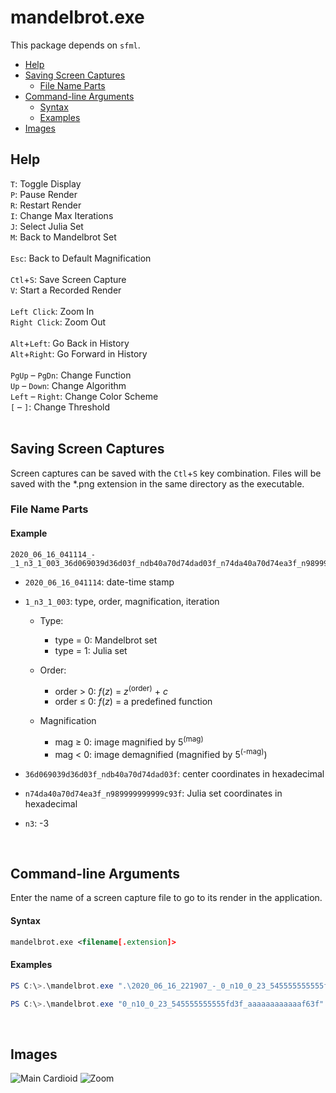 mandelbrot.exe
==============

This package depends on `sfml`.

- [Help](#help)
- [Saving Screen Captures](#saving-screen-captures)
  - [File Name Parts](#file-name-parts)
- [Command-line Arguments](#command-line-arguments)
  - [Syntax](#syntax)
  - [Examples](#examples)
- [Images](#images)

Help
----

`T`:  Toggle Display <br />
`P`:  Pause Render <br />
`R`:  Restart Render <br />
`I`:  Change Max Iterations <br />
`J`:  Select Julia Set <br />
`M`:  Back to Mandelbrot Set <br />
<br />
`Esc`:  Back to Default Magnification <br />
<br />
`Ctl`+`S`:  Save Screen Capture <br />
`V`:  Start a Recorded Render <br />
<br />
`Left Click`:  Zoom In <br />
`Right Click`:  Zoom Out <br />
<br />
`Alt`+`Left`:  Go Back in History <br />
`Alt`+`Right`:  Go Forward in History <br />
<br />
`PgUp` &ndash; `PgDn`:  Change Function <br />
`Up` &ndash; `Down`:  Change Algorithm <br />
`Left` &ndash; `Right`:  Change Color Scheme <br />
`[` &ndash; `]`:  Change Threshold <br />
<br />

Saving Screen Captures
----------------------

Screen captures can be saved with the `Ctl`+`S` key combination.
Files will be saved with the \*.png extension in the same directory as the
executable.

### File Name Parts

#### Example

```
2020_06_16_041114_-_1_n3_1_003_36d069039d36d03f_ndb40a70d74dad03f_n74da40a70d74ea3f_n989999999999c93f.png
```

- `2020_06_16_041114`:  date-time stamp
- `1_n3_1_003`:  type, order, magnification, iteration

  - Type:
  
    - type = 0:  Mandelbrot set
    - type = 1:  Julia set
    
  - Order:
  
    - order > 0:  _f_(_z_) = _z_<sup>(order)</sup> + _c_
    - order ≤ 0:  _f_(_z_) = a predefined function
    
  - Magnification
  
    - mag ≥ 0:  image magnified by 5<sup>(mag)</sup>
    - mag < 0:  image demagnified (magnified by 5<sup>(-mag)</sup>)
  
- `36d069039d36d03f_ndb40a70d74dad03f`:  center coordinates in hexadecimal
- `n74da40a70d74ea3f_n989999999999c93f`:  Julia set coordinates in hexadecimal
- `n3`:  -3
<br />

Command-line Arguments
----------------------

Enter the name of a screen capture file to go to its render in the application. <br />

#### Syntax

```xml
mandelbrot.exe <filename[.extension]>
```

#### Examples

```powershell
PS C:\>.\mandelbrot.exe ".\2020_06_16_221907_-_0_n10_0_23_545555555555fd3f_aaaaaaaaaaaaf63f.png"
```

```powershell
PS C:\>.\mandelbrot.exe "0_n10_0_23_545555555555fd3f_aaaaaaaaaaaaf63f"
```
<br />

Images
------

![Main Cardioid](/res/2020_06_14_083030_-_2_0_64_000000000000e0bf_0000000000000000.png)
![Zoom](/res/2020_06_14_083232_-_2_3_64_769646b921b3e8bf_23e155e90106bcbf.png)
